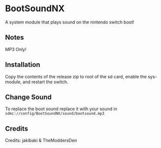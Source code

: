 # BootSoundNX

A system module that plays sound on the nintendo switch boot!

## Notes

MP3 Only!

## Installation

Copy the contents of the release zip to root of the sd card, enable the sys-module, and restart the switch.

## Change Sound

To replace the boot sound replace it with your sound in ```sdmc://config/BootSoundNX/sound/bootsound.mp3```

## Credits

Credits: jakibaki & TheModdersDen
